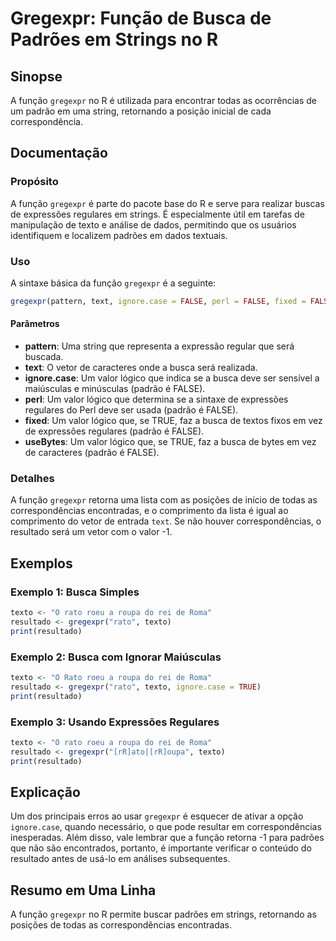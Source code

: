 <!--
Meta Description: # Gregexpr: Função de Busca de Padrões em Strings no R ## Sinopse A função `gregexpr` no R é utilizada para encontrar todas as ocorrências de um padrã...
Meta Keywords: gregexpr, que, false, resultado, função
-->

# Gregexpr: Função de Busca de Padrões em Strings no R

## Sinopse
A função `gregexpr` no R é utilizada para encontrar todas as ocorrências de um padrão em uma string, retornando a posição inicial de cada correspondência.

## Documentação
### Propósito
A função `gregexpr` é parte do pacote base do R e serve para realizar buscas de expressões regulares em strings. É especialmente útil em tarefas de manipulação de texto e análise de dados, permitindo que os usuários identifiquem e localizem padrões em dados textuais.

### Uso
A sintaxe básica da função `gregexpr` é a seguinte:

```R
gregexpr(pattern, text, ignore.case = FALSE, perl = FALSE, fixed = FALSE, useBytes = FALSE)
```

#### Parâmetros
- **pattern**: Uma string que representa a expressão regular que será buscada.
- **text**: O vetor de caracteres onde a busca será realizada.
- **ignore.case**: Um valor lógico que indica se a busca deve ser sensível a maiúsculas e minúsculas (padrão é FALSE).
- **perl**: Um valor lógico que determina se a sintaxe de expressões regulares do Perl deve ser usada (padrão é FALSE).
- **fixed**: Um valor lógico que, se TRUE, faz a busca de textos fixos em vez de expressões regulares (padrão é FALSE).
- **useBytes**: Um valor lógico que, se TRUE, faz a busca de bytes em vez de caracteres (padrão é FALSE).

### Detalhes
A função `gregexpr` retorna uma lista com as posições de início de todas as correspondências encontradas, e o comprimento da lista é igual ao comprimento do vetor de entrada `text`. Se não houver correspondências, o resultado será um vetor com o valor -1.

## Exemplos
### Exemplo 1: Busca Simples
```R
texto <- "O rato roeu a roupa do rei de Roma"
resultado <- gregexpr("rato", texto)
print(resultado)
```

### Exemplo 2: Busca com Ignorar Maiúsculas
```R
texto <- "O Rato roeu a roupa do rei de Roma"
resultado <- gregexpr("rato", texto, ignore.case = TRUE)
print(resultado)
```

### Exemplo 3: Usando Expressões Regulares
```R
texto <- "O rato roeu a roupa do rei de Roma"
resultado <- gregexpr("[rR]ato|[rR]oupa", texto)
print(resultado)
```

## Explicação
Um dos principais erros ao usar `gregexpr` é esquecer de ativar a opção `ignore.case`, quando necessário, o que pode resultar em correspondências inesperadas. Além disso, vale lembrar que a função retorna -1 para padrões que não são encontrados, portanto, é importante verificar o conteúdo do resultado antes de usá-lo em análises subsequentes.

## Resumo em Uma Linha
A função `gregexpr` no R permite buscar padrões em strings, retornando as posições de todas as correspondências encontradas.